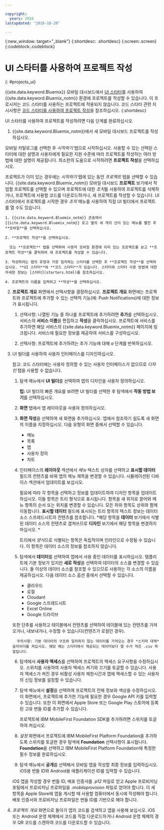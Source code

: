 ```yaml
---

copyright:
  years: 2016
lastupdated: "2016-10-20"

---
```

{:new_window: target="_blank"}
{:shortdesc: .shortdesc}
{:screen:.screen}
{:codeblock:.codeblock}

# UI 스타터를 사용하여 프로젝트 작성
{: #projects_ui}

{{site.data.keyword.Bluemix}} 모바일 대시보드에서 [UI 스타터](starters.html#UI_Starter)를 사용하여 {{site.data.keyword.Bluemix_notm}} 환경에 프로젝트를 작성할 수 있습니다. 이 프로시저는 코드 스타터를 사용하는 프로젝트에 적용되지 않습니다. 코드 스타터 관련 지시사항은 [코드 스타터를 사용하여 프로젝트 작성](projects_code.html)을 참조하십시오.
{:shortdesc}

UI 스타터를 사용하여 프로젝트를 작성하려면 다음 단계를 완료하십시오. 

1. {{site.data.keyword.Bluemix_notm}}에서 새 모바일 대시보드 프로젝트를 작성하십시오. 

 모바일 카탈로그를 선택한 후 *시작하기* 탭으로 시작하십시오. 사용할 수 있는 선택된 스타터에 대한 설명과 사용자에게 필요한 지원 수준에 따라 프로젝트를 작성하는 여러 방법에 대한 설명이 제공됩니다. 최소한의 도움으로 시작하려면 **프로젝트 작성**을 선택하십시오. 

 프로젝트가 이미 있는 경우에는 *시작하기* 탭에 있는 동안 *프로젝트* 탭을 선택할 수 있습니다. {{site.data.keyword.Bluemix_notm}} 모바일 대시보드 **프로젝트** 보기에서 작업할 프로젝트를 선택할 수 있으며 프로젝트에 대한 *조치*를 사용하여 프로젝트를 삭제하거나, 프로젝트에 사용할 코드를 다운로드하거나, 새 프로젝트를 작성할 수 있습니다. UI 스타터에서 프로젝트를 시작한 경우 *조치* 메뉴를 사용하여 직접 UI 빌더에서 프로젝트를 열 수도 있습니다.  

	1. {{site.data.keyword.Bluemix_notm}} 콘솔에서 {{site.data.keyword.Bluemix_notm}} 로고 옆의 세 개의 선이 있는 메뉴를 펼친 후 **모바일**을 선택하십시오.  
	
	2. **프로젝트 작성**을 선택하십시오.  

	  또는 **프로젝트** 탭을 선택하여 사용자 모바일 환경에 이미 있는 프로젝트를 보고 **프로젝트 작성**을 클릭하여 새 프로젝트를 작성할 수 있습니다.  

	3. 작성하려는 앱의 유형과 가장 일치하는 스타터를 선택한 후 **프로젝트 작성**을 선택하십시오. **UI 스타터**와 **코드 스타터**가 있습니다. 스타터와 스타터 사용 방법에 대한 자세한 정보는 [스타터](starters.html)를 참조하십시오.  
	
	4. 프로젝트의 이름을 입력하고 **작성**을 선택하십시오. 
	
2. **프로젝트 개요** 화면에서 선택사항을 결정하십시오. **프로젝트 개요** 화면에는 프로젝트와 프로젝트에 추가할 수 있는 선택적 기능(예: Push Notifications)에 대한 정보가 표시됩니다.   

	1. 선택사항: 나열된 기능 중 하나를 프로젝트에 추가하려면 **추가**를 선택하십시오. 서비스의 **서비스 이름**을 편집하고 **작성**을 클릭하십시오. 프로젝트에 서비스를 추가하면 해당 서비스의 {{site.data.keyword.Bluemix_notm}} 페이지에 링크됩니다. 서비스에 필요한 정보를 제공하여 서비스를 구성하십시오. 
	
	2. 선택사항: 프로젝트에 추가하려는 추가 기능에 대해 *a* 단계를 반복하십시오.  

3. UI 빌더를 사용하여 사용자 인터페이스를 디자인하십시오. 

   참고: 코드 스타터에는 사용자 정의할 수 있는 사용자 인터페이스가 없으므로 *디자인* 탭을 사용할 수 없습니다. 

    1. 탐색 메뉴에서 **UI 빌더**를 선택하여 앱의 디자인을 사용자 정의하십시오.  
	
		**팁:** UI 빌더의 빠른 개요를 보려면 UI 빌더를 선택한 후 탐색에서 **작동 방법 보기**를 선택하십시오.  
	
	2. **화면** 탭에서 앱 레이아웃을 사용자 정의하십시오. 
	
	3. **화면 작성**을 선택하여 새 화면을 추가하십시오. 앱에서 참조하기 쉽도록 새 화면의 이름을 지정하십시오. 다음 유형의 화면 중에서 선택할 수 있습니다.  
	    * 메뉴
		* 목록
		* 맵
		* 사용자 정의 
		* 차트
		
	4. 인터페이스의 **레이아웃** 섹션에서 *메뉴* 텍스트 상자를 선택하고 **표시할 데이터** 필드의 컨텐츠를 바꿔 앱의 메뉴 제목을 변경할 수 있습니다. 시뮬레이션된 디바이스 섹션에서 업데이트를 보십시오. 
	
		필요에 따라 각 항목을 선택하고 정보를 업데이트하여 디자인 항목을 업데이트하십시오. 이들 항목은 트리 형식으로 표시됩니다. 항목을 새 위치로 끌어와 메뉴 항목의 순서 또는 위치를 변경할 수 있습니다. 모든 하위 항목도 상위와 함께 이동합니다. **표시할 데이터** 필드에 표시되는 트리 항목의 텍스트 정보는 데이터 소스 스프레드시트의 컨텐츠를 참조합니다. *해당 항목을 **데이터** 보기에서 식별된 데이터 소스의 컨텐츠로 겹쳐쓰므로 **디자인** 보기에서 해당 항목을 변경하지 마십시오. * 
		
		트리에서 *양식*으로 식별되는 항목은 독립적이며 인라인으로 수정될 수 있습니다. 이 항목은 데이터 소스의 정보를 참조하지 않습니다. 
	
	5. 탐색에서 **데이터**를 선택하여 앱에서 사용 중인 데이터를 표시하십시오. 템플리트에 기본 정보가 있지만 **새로 작성**을 선택하여 데이터의 소스를 변경할 수 있습니다. 둘 이상의 데이터 소스를 참조할 수 있으므로 사용하는 각 소스의 이름을 제공하십시오. 다음 데이터 소스 옵션 중에서 선택할 수 있습니다. 
		* 클라우드
		* 로컬
		* Cloudant
		* Google 스프레드시트
		* Excel Online
		* Google 드라이브
	
	또한 단추를 사용하고 테이블에서 컨텐츠를 선택하여 테이블에 있는 컨텐츠를 가져오거나, 내보내거나, 수정할 수 있습니다(컨텐츠가 로컬인 경우). 
	     
		 주의사항: 기본 데이터의 구조와 일치하지 않는 데이터를 가져오는 경우 *스키마 대체* 슬라이더를 켜십시오. 해당 예는 스타터에서 제공되는 데이터보다 열 수가 적은 .csv 파일입니다. 
		 
	6. 탐색에서 **사용자 액세스**를 선택하여 프로젝트의 액세스 요구사항을 수정하십시오. 스위치를 사용하여 사용자 액세스 켜기와 끄기를 토글할 수 있습니다. 사용자 액세스가 켜진 경우 비활성 사용자 제한시간과 앱에 액세스할 수 있는 사용자의 신임 정보를 설정할 수 있습니다. 
	
	7. 탐색 메뉴에서 **설정**을 선택하여 프로젝트의 전체 정보와 색상을 수정하십시오. 이 화면에서, 프로젝트에 추가한 기능에 필요한 경우 Google API 키를 입력할 수 있습니다. 또한 이 화면에서 Apple Store 또는 Google Play 스토어에 등록된 고유 번들 ID를 추가할 수 있습니다. 
	
		프로젝트에 IBM MobileFirst Foundation SDK를 추가하려면 스위치를 토글하여 켜십시오. 
		
	8. *설정* 화면에서 프로젝트에 IBM MobileFirst Platform Foundation을 추가하도록 스위치를 토글한 경우 탐색에 **Foundation** 선택사항이 표시됩니다. **Foundation**을 선택하고 IBM MobileFirst Platform Foundation에 특정한 필수 정보를 완료하십시오. 
	
	9. 탐색 메뉴에서 **공개**를 선택해서 모바일 앱을 작성할 최종 정보를 입력하십시오. iOS용 번들 ID와 Android용 애플리케이션 ID를 입력할 수 있습니다. 
	
	iOS 앱을 작성할 경우 번들 ID, 배포 인증서를 *.p12* 파일로 얻고 Apple 프로비저닝 포털에서 프로비저닝 프로파일을 *.mobileprovision* 파일로 얻어야 합니다. 이 세 항목을 Apple Store에 앱을 게시할 때 사용할 컴퓨터에서 동시에 작성해야 합니다. 배포 인증서와 프로비저닝 프로파일은 번들 ID를 기반으로 해야 합니다.  	

4.  *프로젝트 개요* 화면으로 돌아가 앱의 코드를 검색하고 앱을 사용해 보십시오. iOS 또는 Android 운영 체제에서 코드를 직접 다운로드하거나 Android 운영 체제의 경우 QR 코드를 스캔하여 코드를 다운로드할 수 있습니다.  


